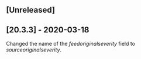 ## [Unreleased]


## [20.3.3] - 2020-03-18
Changed the name of the *feedoriginalseverity* field to *sourceoriginalseverity*.
